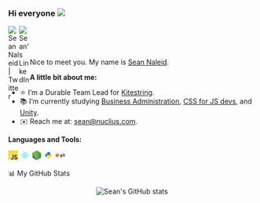 ### Hi everyone <img src="https://media.giphy.com/media/hvRJCLFzcasrR4ia7z/giphy.gif" width="25px">
<a href="https://twitter.com/SeanNaleid">
  <img align="left" alt="Sean Naleid | Twitter" width="22px" src="https://cdn.simpleicons.org/x/000/fff" />
</a>
<a href="https://www.linkedin.com/in/sean-naleid-vargas/">
  <img align="left" alt="Sean's LinkedIn" width="22px" src="https://cdn.simpleicons.org/LinkedIn/000/fff"/>
</a>

<!--- https://raw.githubusercontent.com/peterthehan/peterthehan/master/assets/linkedin.svg" --> 

<br />
<br />
<br />

Nice to meet you. My name is [Sean Naleid](https://www.seanaleid.com).
  
**A little bit about me:**

- ⚛️ I’m a Durable Team Lead for [Kitestring](https://www.kitestring.com/).
- 📚 I’m currently studying [Business Administration](https://www.eae.es/en/full-time/mba/presentation), [CSS for JS devs](https://courses.joshwcomeau.com/css-for-js), and [Unity](https://learn.unity.com/).
- ✉️ Reach me at: [sean@nuclius.com](mailto:sean.naleid@kitestring.com).

**Languages and Tools:**  

<code><img height="20" src="https://raw.githubusercontent.com/github/explore/80688e429a7d4ef2fca1e82350fe8e3517d3494d/topics/javascript/javascript.png"></code>
<code><img height="20" src="https://raw.githubusercontent.com/github/explore/80688e429a7d4ef2fca1e82350fe8e3517d3494d/topics/react/react.png"></code>
<code><img height="20" src="https://raw.githubusercontent.com/github/explore/80688e429a7d4ef2fca1e82350fe8e3517d3494d/topics/nodejs/nodejs.png"></code>
<code><img height="20" src="https://raw.githubusercontent.com/github/explore/80688e429a7d4ef2fca1e82350fe8e3517d3494d/topics/python/python.png"></code>
<code><img height="20" src="https://raw.githubusercontent.com/github/explore/80688e429a7d4ef2fca1e82350fe8e3517d3494d/topics/git/git.png"></code>

📊 My GitHub Stats

<p align="center"> <img src="https://github-readme-stats.vercel.app/api?username=seanaleid&show_icons=true&theme=gotham" alt="Sean's GitHub stats" />
